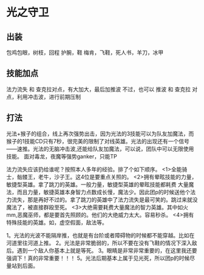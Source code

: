 # 光之守卫

## 出装
包鸡包眼，树枝，回程
护腕，鞋
梅肯，飞鞋，死人书，羊刀，冰甲

## 技能加点
法力流失 和 查克拉对点，有大加大，最后加推波
不过，也可以
推波 和 查克拉 对点，利用冲击波，进行前期压制

## 打法
光法+猴子的组合，线上再次强势出击，因为光法的3技能可以为队友加魔法，而猴子的1技能CD只有7秒，很完美的限制了对线英雄。光法的出现还有一个信号——速推。光法的无脑冲击波,还能给队友加魔法，可以说，团队中可以无限使用技能。
面对毒龙，夜魔等强势ganker，只能TP

法力流失应该扔给谁呢？按照本人多年的经验。排了个如下顺序。
<1>全能骑士，骷髅王，老牛，沙子王。这4位是要重点关照的。
<2>拥有晕眩技能的力量，敏捷型英雄。拿了跳刀的英雄。一般力量，敏捷型英雄的晕眩技能都耗费 大量魔法，而且力量，敏捷英雄本身智力点数成长慢，魔法少。因此团p的时候送他个法力流失，那是再好不过的。拿了跳刀的英雄中了法力流失是最可笑的。跳过来就没魔法了，被直接群殴至死。
<3>大绝需要耗费大量魔法的智力英雄。其中如火mm,恶魔巫师，都是要首先照顾的。他们的大绝威力太大。容易秒杀。
<4>拥有特殊技能的英雄。如，虚空假面，敌法等。

1。光法的光波不能隔岸推，也就是有台阶或者障碍物的时候都不能穿越。比如在河道里往河道上推。
2。光法是非常脆弱的，所以不要在没有飞鞋的情况下深入敌后。遇到一个敌人你基本上就是等死。
3。眼睛是非常非常重要的，在这里我还要强调下！真的非常重要！！！
5。光法后期基本上属于见光死，所以团p的时候尽量站到后面。
